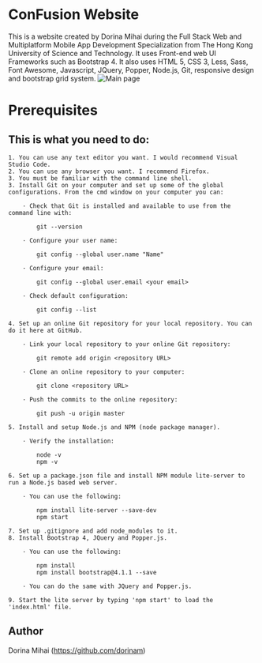 ﻿# ConFusion Website

This is a website created by Dorina Mihai during the Full Stack Web and Multiplatform Mobile App Development Specialization from The Hong Kong University of Science and Technology. It uses Front-end web UI Frameworks such as Bootstrap 4. It also uses HTML 5, CSS 3, Less, Sass, Font Awesome, Javascript, JQuery, Popper, Node.js, Git, responsive design and bootstrap grid system. ![Main page](http://www.confusion.dorinamihai.tech/img/confusion.png)

 # Prerequisites 

## This is what you need to do:

    1. You can use any text editor you want. I would recommend Visual Studio Code.
    2. You can use any browser you want. I recommend Firefox.
    3. You must be familiar with the command line shell.
    3. Install Git on your computer and set up some of the global configurations. From the cmd window on your computer you can:
    
        · Check that Git is installed and available to use from the command line with:

            git --version
        
        · Configure your user name:

            git config --global user.name "Name"

        · Configure your email:

            git config --global user.email <your email>

        · Check default configuration:

            git config --list

    4. Set up an online Git repository for your local repository. You can do it here at GitHub.

        · Link your local repository to your online Git repository: 

            git remote add origin <repository URL>

        · Clone an online repository to your computer:

            git clone <repository URL>

        · Push the commits to the online repository:

            git push -u origin master

    5. Install and setup Node.js and NPM (node package manager).

        · Verify the installation:

            node -v
            npm -v

    6. Set up a package.json file and install NPM module lite-server to run a Node.js based web server.
        
        · You can use the following:

            npm install lite-server --save-dev
            npm start

    7. Set up .gitignore and add node_modules to it.
    8. Install Bootstrap 4, JQuery and Popper.js.

        · You can use the following:

            npm install
            npm install bootstrap@4.1.1 --save

        · You can do the same with JQuery and Popper.js.

    9. Start the lite server by typing 'npm start' to load the 'index.html' file. 

## Author

Dorina Mihai (https://github.com/dorinam)




